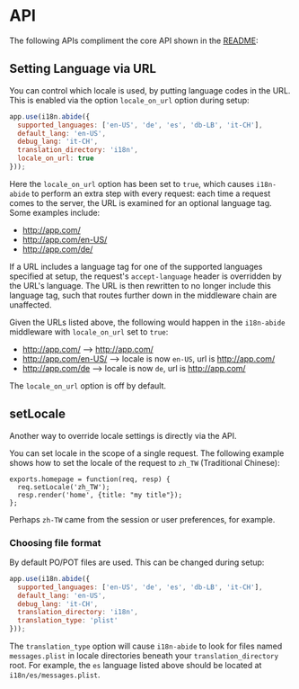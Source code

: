 # API

The following APIs compliment the core API shown in the [README](../README.md):

## Setting Language via URL
You can control which locale is used, by putting language codes in the URL.
This is enabled via the option `locale_on_url` option during setup:

```javascript
app.use(i18n.abide({
  supported_languages: ['en-US', 'de', 'es', 'db-LB', 'it-CH'],
  default_lang: 'en-US',
  debug_lang: 'it-CH',
  translation_directory: 'i18n',
  locale_on_url: true
}));
```

Here the `locale_on_url` option has been set to `true`, which causes
`i18n-abide` to perform an extra step with every request:
each time a request comes to the server, the URL is examined for an optional
language tag.
Some examples include:

* http://app.com/
* http://app.com/en-US/
* http://app.com/de/

If a URL includes a language tag for one of the supported languages specified
at setup, the request's `accept-language` header is overridden by the URL's
language.
The URL is then rewritten to no longer include this language tag,
such that routes further down in the middleware chain are unaffected.

Given the URLs listed above, the following would happen in the `i18n-abide`
middleware with `locale_on_url` set to `true`:

* http://app.com/ --> http://app.com/
* http://app.com/en-US/ --> locale is now `en-US`, url is http://app.com/
* http://app.com/de --> locale is now `de`, url is http://app.com/

The `locale_on_url` option is off by default.

## setLocale

Another way to override locale settings is directly via the API.

You can set locale in the scope of a single request.
The following example shows how to set the locale of the request to `zh_TW`
(Traditional Chinese): 

    exports.homepage = function(req, resp) {
      req.setLocale('zh_TW');
      resp.render('home', {title: "my title"});
    };

Perhaps `zh-TW` came from the session or user preferences, for example.

### Choosing file format
By default PO/POT files are used. This can be changed during setup:

```javascript
app.use(i18n.abide({
  supported_languages: ['en-US', 'de', 'es', 'db-LB', 'it-CH'],
  default_lang: 'en-US',
  debug_lang: 'it-CH',
  translation_directory: 'i18n',
  translation_type: 'plist'
}));
```

The `translation_type` option will cause `i18n-abide` to look for files named
`messages.plist` in locale directories beneath your `translation_directory` root.
For example, the `es` language listed above should be located at
`i18n/es/messages.plist`.